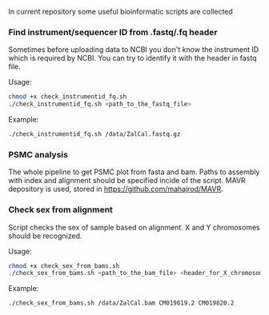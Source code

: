 In current repository some useful bioinformatic scripts are collected

### Find instrument/sequencer ID from .fastq/.fq header

Sometimes before uploading data to NCBI you don't know the instrument ID which is required by NCBI.
You can try to identify it with the header in fastq file.

Usage:
```bash
chmod +x check_instrumentid_fq.sh
./check_instrumentid_fq.sh <path_to_the_fastq_file>
```

Example:
```bash
./check_instrumentid_fq.sh /data/ZalCal.fastq.gz
```

### PSMC analysis

The whole pipeline to get PSMC plot from fasta and bam.
Paths to assembly with index and alignment should be specified incide of the script.
MAVR depository is used, stored in https://github.com/mahajrod/MAVR.

### Check sex from alignment

Script checks the sex of sample based on alignment.
X and Y chromosomes should be recognized.

Usage:
```bash
chmod +x check_sex_from_bams.sh
./check_sex_from_bams.sh <path_to_the_bam_file> <header_for_X_chromosome> <header_for_Y_chromosome>
```

Example:
```bash
./check_sex_from_bams.sh /data/ZalCal.bam CM019819.2 CM019820.2
```
